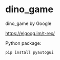 # dino_game
dino_game by Google

https://elgoog.im/t-rex/

Python package:
```
pip install pyautogui
```

